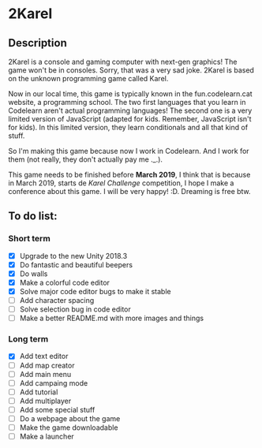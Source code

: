 # 2Karel

## Description

2Karel is a console and gaming computer with next-gen graphics! The game won't be in consoles. Sorry, that was a very sad joke. 2Karel is based on the unknown programming game called Karel.

Now in our local time, this game is typically known in the fun.codelearn.cat website, a programming school. The two first languages that you learn in Codelearn aren't actual programming languages! The second one is a very limited version of JavaScript (adapted for kids. Remember, JavaScript isn't for kids). In this limited version, they learn conditionals and all that kind of stuff.

So I'm making this game because now I work in Codelearn. And I work for them (not really, they don't actually pay me ._.).

This game needs to be finished before **March 2019**, I think that is because in March 2019, starts de *Karel Challenge* competition, I hope I make a conference about this game. I will be very happy! :D. Dreaming is free btw.

## To do list: 

### Short term
- [x] Upgrade to the new Unity 2018.3
- [x] Do fantastic and beautiful beepers
- [x] Do walls
- [x] Make a colorful code editor
- [x] Solve major code editor bugs to make it stable
- [ ] Add character spacing
- [ ] Solve selection bug in code editor
- [ ] Make a better README.md with more images and things
### Long term
- [x] Add text editor
- [ ] Add map creator
- [ ] Add main menu
- [ ] Add campaing mode
- [ ] Add tutorial
- [ ] Add multiplayer
- [ ] Add some special stuff
- [ ] Do a webpage about the game
- [ ] Make the game downloadable
- [ ] Make a launcher
